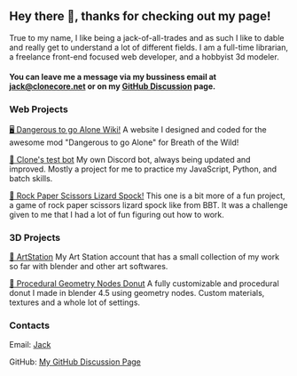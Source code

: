 ## Hey there 👋, thanks for checking out my page!

True to my name, I like being a jack-of-all-trades and as such I like to dable and really get to understand a lot of different fields. I am a full-time librarian, a freelance front-end focused web developer, and a hobbyist 3d modeler.


#### You can leave me a message via my bussiness email at jack@clonecore.net or on my [GitHub Discussion](https://github.com/Clonephaze/Clonephaze/discussions) page.


### Web Projects

[🖥 Dangerous to go Alone Wiki!](https://github.com/Clonephaze/DtgA) A website I designed and coded for the awesome mod "Dangerous to go Alone" for Breath of the Wild!

[🤖 Clone's test bot](https://github.com/Clonephaze/Clones-Test-Bot) My own Discord bot, always being updated and improved. Mostly a project for me to practice my JavaScript, Python, and batch skills.

[🎲 Rock Paper Scissors Lizard Spock!](https://clonephaze.github.io/RockPaperScissors/) This one is a bit more of a fun project, a game of rock paper scissors lizard spock like from BBT. It was a challenge given to me that I had a lot of fun figuring out how to work.

### 3D Projects

[🎨 ArtStation](https://www.artstation.com/clonephaze) My Art Station account that has a small collection of my work so far with blender and other art softwares.

[🍩 Procedural Geometry Nodes Donut](https://clonephaze.gumroad.com/l/ProceduralDonut) A fully customizable and procedural donut I made in blender 4.5 using geometry nodes. Custom materials, textures and a whole lot of settings.

### Contacts

Email: [Jack](mailto:jack@clonecore.net)

GitHub: [My GitHub Discussion Page](https://github.com/Clonephaze/Clonephaze/discussions)
